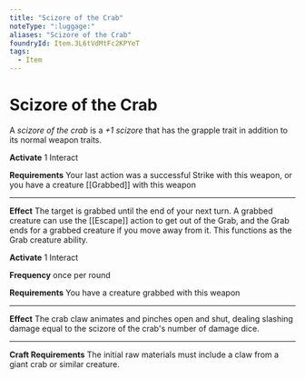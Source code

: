 ```yaml
---
title: "Scizore of the Crab"
noteType: ":luggage:"
aliases: "Scizore of the Crab"
foundryId: Item.3L6tVdMtFc2KPYeT
tags:
  - Item
---
```


# Scizore of the Crab

A _scizore of the crab_ is a _+1 scizore_ that has the grapple trait in addition to its normal weapon traits.

**Activate** 1 Interact

**Requirements** Your last action was a successful Strike with this weapon, or you have a creature [[Grabbed]] with this weapon

* * *

**Effect** The target is grabbed until the end of your next turn. A grabbed creature can use the [[Escape]] action to get out of the Grab, and the Grab ends for a grabbed creature if you move away from it. This functions as the Grab creature ability.

**Activate** 1 Interact

**Frequency** once per round

**Requirements** You have a creature grabbed with this weapon

* * *

**Effect** The crab claw animates and pinches open and shut, dealing slashing damage equal to the scizore of the crab's number of damage dice.

* * *

**Craft Requirements** The initial raw materials must include a claw from a giant crab or similar creature.
